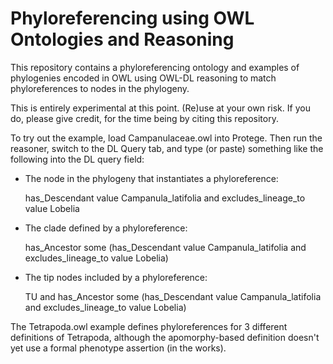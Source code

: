 Phyloreferencing using OWL Ontologies and Reasoning
===================================================

This repository contains a phyloreferencing ontology and examples of phylogenies encoded in OWL using OWL-DL reasoning to match phyloreferences to nodes in the phylogeny.

This is entirely experimental at this point. (Re)use at your own risk. If you do, please give credit, for the time being by citing this repository.

To try out the example, load Campanulaceae.owl into Protege. Then run the reasoner, switch to the DL Query tab, and type (or paste) something like the following into the DL query field:

* The node in the phylogeny that instantiates a phyloreference:

   has_Descendant value Campanula_latifolia and excludes_lineage_to value Lobelia

* The clade defined by a phyloreference:

   has_Ancestor some (has_Descendant value Campanula_latifolia and excludes_lineage_to value Lobelia)

* The tip nodes included by a phyloreference:

   TU and has_Ancestor some (has_Descendant value Campanula_latifolia and excludes_lineage_to value Lobelia)

The Tetrapoda.owl example defines phyloreferences for 3 different definitions of Tetrapoda, although the apomorphy-based definition doesn't yet use a formal phenotype assertion (in the works).